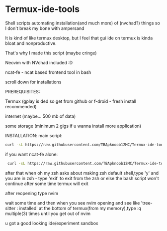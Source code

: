 # Termux-ide-tools
Shell scripts automating installation(and much more) of (nvchad?) things so I don't break my bone with ampersand 

It is kind of like termux desktop, but I feel that gui ide on termux is kinda bloat and nonproductive.

That's why I made this script (maybe cringe)

Neovim with NVchad included :D

ncat-fe - ncat based frontend tool in bash 

scroll down for installations

PREREQUISITES:

Termux (gplay is ded so get from github or f-droid - fresh install recommended)

internet (maybe... 500 mb of data)


some storage (minimum 2 gigs if u wanna install more application)

INSTALLATION:
main script:

```sh
curl -sL https://raw.githubusercontent.com/TBApknoob12MC/Termux-ide-tools/main/install.sh | bash
```
if you want ncat-fe alone:

```sh
 curl -sL https://raw.githubusercontent.com/TBApknoob12MC/Termux-ide-tools/main/ncfe-install.sh | bash
```

after that when oh my zsh asks about making zsh default shell,type 'y' and you are in zsh - type 'exit' to exit from the zsh or else the bash script won't continue
after some time termux will exit

after reopening type nvim 

wait some time and then when you see nvim opening and see like 'tree-sitter : installed' at the bottom of termux(from my memory),type :q multiple(3) times until you get out of nvim

u got a good looking ide/experiment sandbox
